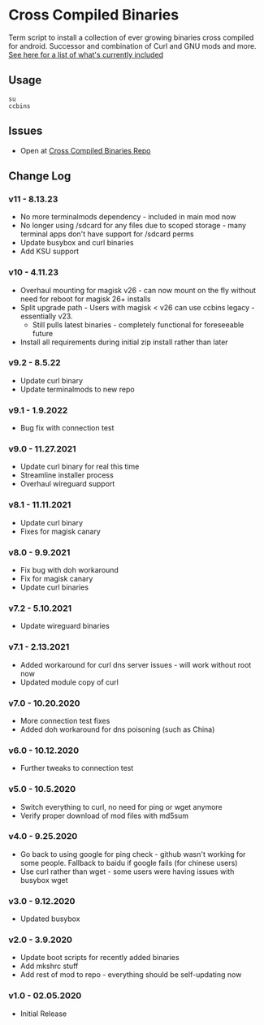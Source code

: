 # Cross Compiled Binaries
Term script to install a collection of ever growing binaries cross compiled for android. Successor and combination of Curl and GNU mods and more. [See here for a list of what's currently included](https://github.com/Zackptg5/Cross-Compiled-Binaries-Android)

## Usage
```
su
ccbins
```

## Issues
* Open at [Cross Compiled Binaries Repo](https://github.com/Zackptg5/Cross-Compiled-Binaries-Android)

## Change Log
### v11 - 8.13.23
* No more terminalmods dependency - included in main mod now
* No longer using /sdcard for any files due to scoped storage - many terminal apps don't have support for /sdcard perms
* Update busybox and curl binaries
* Add KSU support

### v10 - 4.11.23
* Overhaul mounting for magisk v26 - can now mount on the fly without need for reboot for magisk 26+ installs
* Split upgrade path - Users with magisk < v26 can use ccbins legacy - essentially v23.
  * Still pulls latest binaries - completely functional for foreseeable future
* Install all requirements during initial zip install rather than later

### v9.2 - 8.5.22
* Update curl binary
* Update terminalmods to new repo

### v9.1 - 1.9.2022
* Bug fix with connection test

### v9.0 - 11.27.2021
* Update curl binary for real this time
* Streamline installer process
* Overhaul wireguard support

### v8.1 - 11.11.2021
* Update curl binary
* Fixes for magisk canary

### v8.0 - 9.9.2021
* Fix bug with doh workaround
* Fix for magisk canary
* Update curl binaries

### v7.2 - 5.10.2021
* Update wireguard binaries

### v7.1 - 2.13.2021
* Added workaround for curl dns server issues - will work without root now
* Updated module copy of curl

### v7.0 - 10.20.2020
* More connection test fixes
* Added doh workaround for dns poisoning (such as China)

### v6.0 - 10.12.2020
* Further tweaks to connection test

### v5.0 - 10.5.2020
* Switch everything to curl, no need for ping or wget anymore
* Verify proper download of mod files with md5sum

### v4.0 - 9.25.2020
* Go back to using google for ping check - github wasn't working for some people. Fallback to baidu if google fails (for chinese users)
* Use curl rather than wget - some users were having issues with busybox wget

### v3.0 - 9.12.2020
* Updated busybox

### v2.0 - 3.9.2020
* Update boot scripts for recently added binaries
* Add mkshrc stuff
* Add rest of mod to repo - everything should be self-updating now

### v1.0 - 02.05.2020
* Initial Release
